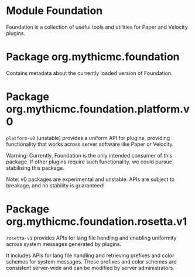 # Module Foundation

Foundation is a collection of useful tools and utilities for Paper and Velocity plugins.

# Package org.mythicmc.foundation

Contains metadata about the currently loaded version of Foundation.

# Package org.mythicmc.foundation.platform.v0

`platform-v0` (unstable) provides a uniform API for plugins, providing functionality that works across server software like Paper or Velocity.

Warning: Currently, Foundation is the only intended consumer of this package. If other plugins require such functionality, we could pursue stabilising this package. 

Note: v0 packages are experimental and unstable. APIs are subject to breakage, and no stability is guaranteed!

# Package org.mythicmc.foundation.rosetta.v1

`rosetta-v1` provides APIs for lang file handling and enabling uniformity across system messages generated by plugins.

It includes APIs for lang file handling and retrieving prefixes and color schemes for system messages. These prefixes and color schemes are consistent server-wide and can be modified by server administrators.

